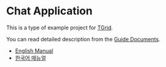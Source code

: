 # Chat Application
This is a type of example project for [TGrid](https://github.com/samchon/tgrid).

You can read detailed description from the [Guide Documents](https://tgrid.dev).

  - [English Manual](https://tgrid.dev/en/tutorial/projects/chat.html)
  - [한국어 매뉴얼](https://tgrid.dev/ko/tutorial/projects/chat.html)